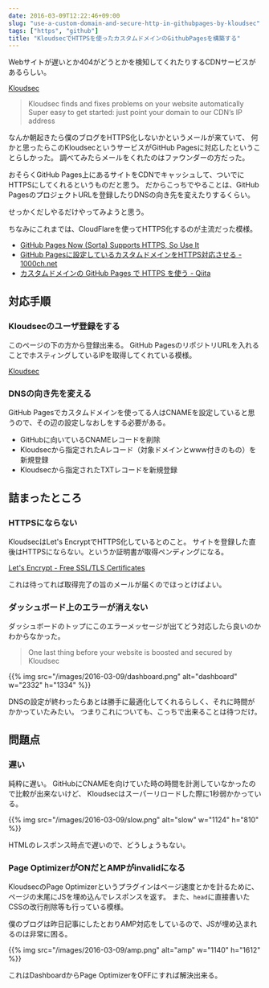 ```yaml
---
date: 2016-03-09T12:22:46+09:00
slug: "use-a-custom-domain-and-secure-http-in-githubpages-by-kloudsec"
tags: ["https", "github"]
title: "KloudsecでHTTPSを使ったカスタムドメインのGithubPagesを構築する"
---
```


Webサイトが遅いとか404がどうとかを検知してくれたりするCDNサービスがあるらしい。

[Kloudsec](https://kloudsec.com/github-pages)

> Kloudsec finds and fixes problems on your website automatically
> Super easy to get started: just point your domain to our CDN’s IP address

なんか朝起きたら僕のブログをHTTPS化しないかというメールが来ていて、
何かと思ったらこのKloudsecというサービスがGitHub Pagesに対応したということらしかった。
調べてみたらメールをくれたのはファウンダーの方だった。

おそらくGitHub Pages上にあるサイトをCDNでキャッシュして、ついでにHTTPSにしてくれるというものだと思う。
だからこっちでやることは、GitHub PagesのプロジェクトURLを登録したりDNSの向き先を変えたりするくらい。

せっかくだしやるだけやってみようと思う。

ちなみにこれまでは、CloudFlareを使ってHTTPS化するのが主流だった模様。

* [GitHub Pages Now (Sorta) Supports HTTPS, So Use It](https://konklone.com/post/github-pages-now-sorta-supports-https-so-use-it)
* [GitHub Pagesに設定しているカスタムドメインをHTTPS対応させる - 1000ch.net](https://1000ch.net/posts/2015/github-pages-custom-domain-in-https.html)
* [カスタムドメインの GitHub Pages で HTTPS を使う - Qiita](http://qiita.com/superbrothers/items/95e5723e9bd320094537)

## 対応手順

### Kloudsecのユーザ登録をする

このページの下の方から登録出来る。
GitHub PagesのリポジトリURLを入れることでホスティングしているIPを取得してくれている模様。

[Kloudsec](https://kloudsec.com/github-pages)

### DNSの向き先を変える

GitHub Pagesでカスタムドメインを使ってる人はCNAMEを設定していると思うので、その辺の設定しなおしをする必要がある。

* GitHubに向いているCNAMEレコードを削除
* Kloudsecから指定されたAレコード（対象ドメインとwww付きのもの）を新規登録
* Kloudsecから指定されたTXTレコードを新規登録

## 詰まったところ

### HTTPSにならない

KloudsecはLet's EncryptでHTTPS化しているとのこと。
サイトを登録した直後はHTTPSにならない。というか証明書が取得ペンディングになる。

[Let's Encrypt - Free SSL/TLS Certificates](https://letsencrypt.org/)

これは待ってれば取得完了の旨のメールが届くのでほっとけばよい。

### ダッシュボード上のエラーが消えない

ダッシュボードのトップにこのエラーメッセージが出てどう対応したら良いのかわからなかった。

> One last thing before your website is boosted and secured by Kloudsec

{{% img src="/images/2016-03-09/dashboard.png" alt="dashboard" w="2332" h="1334" %}}

DNSの設定が終わったらあとは勝手に最適化してくれるらしく、それに時間がかかっていたみたい。
つまりこれについても、こっちで出来ることは待つだけ。

## 問題点

### 遅い

純粋に遅い。
GitHubにCNAMEを向けていた時の時間を計測していなかったので比較が出来ないけど、
Kloudsecはスーパーリロードした際に1秒弱かかっている。

{{% img src="/images/2016-03-09/slow.png" alt="slow" w="1124" h="810" %}}

HTMLのレスポンス時点で遅いので、どうしょうもない。

### Page OptimizerがONだとAMPがinvalidになる

KloudsecのPage Optimizerというプラグインはページ速度とかを計るために、ページの末尾にJSを埋め込んでレスポンスを返す。
また、`head`に直接書いたCSSの改行削除等も行っている模様。

僕のブログは昨日記事にしたとおりAMP対応をしているので、JSが埋め込まれるのは非常に困る。

{{% img src="/images/2016-03-09/amp.png" alt="amp" w="1140" h="1612" %}}

これはDashboardからPage OptimizerをOFFにすれば解決出来る。

